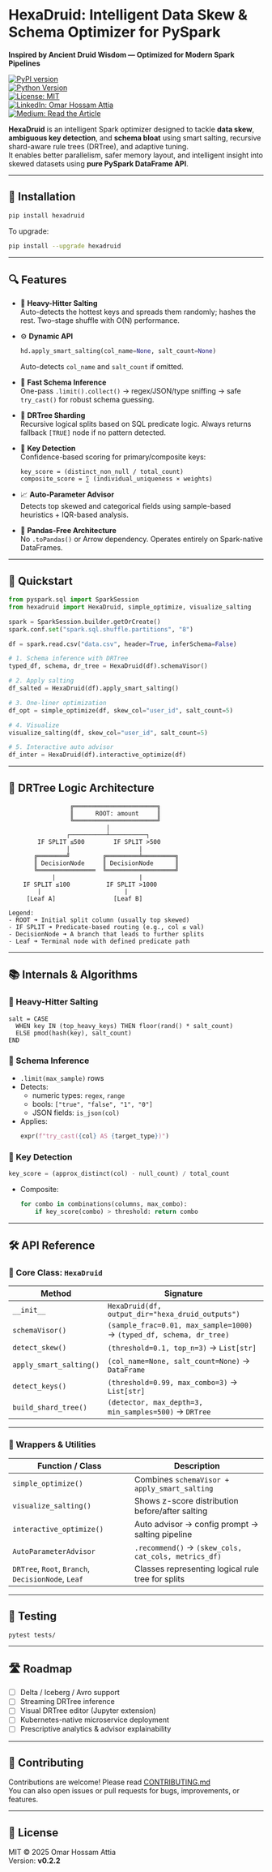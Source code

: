 # HexaDruid: Intelligent Data Skew & Schema Optimizer for PySpark  
**Inspired by Ancient Druid Wisdom — Optimized for Modern Spark Pipelines**

[![PyPI version](https://badge.fury.io/py/hexadruid.svg)](https://badge.fury.io/py/hexadruid)  
[![Python Version](https://img.shields.io/badge/python-3.8+-blue.svg)](https://www.python.org/)  
[![License: MIT](https://img.shields.io/badge/License-MIT-yellow.svg)](https://opensource.org/licenses/MIT)  
[![LinkedIn: Omar Hossam Attia](https://img.shields.io/badge/LinkedIn-Connect-blue?logo=linkedin)](http://linkedin.com/in/omar-h-attia-pmp®-855a091a4)  
[![Medium: Read the Article](https://img.shields.io/badge/Medium-HexaDruid_Story-black?logo=medium)](https://medium.com/@wrbyspdkf/introducing-hexadruid-using-ancient-druid-wisdom-to-optimize-spark-pipelines-c2ee09dc0b38)

**HexaDruid** is an intelligent Spark optimizer designed to tackle **data skew**, **ambiguous key detection**, and **schema bloat** using smart salting, recursive shard-aware rule trees (DRTree), and adaptive tuning.  
It enables better parallelism, safer memory layout, and intelligent insight into skewed datasets using **pure PySpark DataFrame API**.

---

## 🚀 Installation

```bash
pip install hexadruid
```

To upgrade:

```bash
pip install --upgrade hexadruid
```

---

## 🔍 Features

- 🎯 **Heavy-Hitter Salting**  
  Auto-detects the hottest keys and spreads them randomly; hashes the rest. Two–stage shuffle with O(N) performance.

- ⚙️ **Dynamic API**  
  ```python
  hd.apply_smart_salting(col_name=None, salt_count=None)
  ```
  Auto-detects `col_name` and `salt_count` if omitted.

- 🧠 **Fast Schema Inference**  
  One-pass `.limit().collect()` → regex/JSON/type sniffing → safe `try_cast()` for robust schema guessing.

- 🌲 **DRTree Sharding**  
  Recursive logical splits based on SQL predicate logic. Always returns fallback `[TRUE]` node if no pattern detected.

- 🔑 **Key Detection**  
  Confidence-based scoring for primary/composite keys:
  ```
  key_score = (distinct_non_null / total_count)
  composite_score = ∑ (individual_uniqueness × weights)
  ```

- 📈 **Auto-Parameter Advisor**  
  Detects top skewed and categorical fields using sample-based heuristics + IQR-based analysis.

- 🧪 **Pandas-Free Architecture**  
  No `.toPandas()` or Arrow dependency. Operates entirely on Spark-native DataFrames.

---

## 🧠 Quickstart

```python
from pyspark.sql import SparkSession
from hexadruid import HexaDruid, simple_optimize, visualize_salting

spark = SparkSession.builder.getOrCreate()
spark.conf.set("spark.sql.shuffle.partitions", "8")

df = spark.read.csv("data.csv", header=True, inferSchema=False)

# 1. Schema inference with DRTree
typed_df, schema, dr_tree = HexaDruid(df).schemaVisor()

# 2. Apply salting
df_salted = HexaDruid(df).apply_smart_salting()

# 3. One-liner optimization
df_opt = simple_optimize(df, skew_col="user_id", salt_count=5)

# 4. Visualize
visualize_salting(df, skew_col="user_id", salt_count=5)

# 5. Interactive auto advisor
df_inter = HexaDruid(df).interactive_optimize(df)
```

---

## 🌳 DRTree Logic Architecture

```
                 ╔═══════════════════════╗
                 ║      ROOT: amount     ║
                 ╚═══════════════════════╝
                           |
                ┌──────────┴──────────┐
        IF SPLIT ≤500        IF SPLIT >500
                |                   |
       ╔════════╝         ╔═════════╧═════════╗
       ║ DecisionNode     ║ DecisionNode      ║
       ╚════════════════  ╚═══════════════════╝
            |                       |
    IF SPLIT ≤100          IF SPLIT >1000
        |                       |
     [Leaf A]                [Leaf B]

Legend:
- ROOT ➜ Initial split column (usually top skewed)
- IF SPLIT ➜ Predicate-based routing (e.g., col ≤ val)
- DecisionNode ➜ A branch that leads to further splits
- Leaf ➜ Terminal node with defined predicate path
```

---

## 📚 Internals & Algorithms

### 🧮 Heavy-Hitter Salting

```text
salt = CASE
  WHEN key IN (top_heavy_keys) THEN floor(rand() * salt_count)
  ELSE pmod(hash(key), salt_count)
END
```

### 🧬 Schema Inference

- `.limit(max_sample)` rows
- Detects:
  - numeric types: `regex`, `range`
  - bools: `["true", "false", "1", "0"]`
  - JSON fields: `is_json(col)`
- Applies:
  ```python
  expr(f"try_cast({col} AS {target_type})")
  ```

### 🧩 Key Detection

```python
key_score = (approx_distinct(col) - null_count) / total_count
```

- Composite:
  ```python
  for combo in combinations(columns, max_combo):
      if key_score(combo) > threshold: return combo
  ```

---

## 🛠️ API Reference

### 🔧 Core Class: `HexaDruid`

| Method               | Signature                                                                 |
|----------------------|---------------------------------------------------------------------------|
| `__init__`           | `HexaDruid(df, output_dir="hexa_druid_outputs")`                          |
| `schemaVisor()`      | `(sample_frac=0.01, max_sample=1000)` → `(typed_df, schema, dr_tree)`    |
| `detect_skew()`      | `(threshold=0.1, top_n=3)` → `List[str]`                                  |
| `apply_smart_salting()`| `(col_name=None, salt_count=None)` → `DataFrame`                        |
| `detect_keys()`      | `(threshold=0.99, max_combo=3)` → `List[str]`                             |
| `build_shard_tree()` | `(detector, max_depth=3, min_samples=500)` → `DRTree`                     |

---

### 🎯 Wrappers & Utilities

| Function / Class         | Description                                                            |
|--------------------------|------------------------------------------------------------------------|
| `simple_optimize()`      | Combines `schemaVisor + apply_smart_salting`                           |
| `visualize_salting()`    | Shows z-score distribution before/after salting                        |
| `interactive_optimize()` | Auto advisor → config prompt → salting pipeline                        |
| `AutoParameterAdvisor`   | `.recommend()` → `(skew_cols, cat_cols, metrics_df)`                   |
| `DRTree`, `Root`, `Branch`, `DecisionNode`, `Leaf` | Classes representing logical rule tree for splits |

---

## 🧪 Testing

```bash
pytest tests/
```

---

## 🛣️ Roadmap

- [ ] Delta / Iceberg / Avro support  
- [ ] Streaming DRTree inference  
- [ ] Visual DRTree editor (Jupyter extension)  
- [ ] Kubernetes-native microservice deployment  
- [ ] Prescriptive analytics & advisor explainability

---

## 🤝 Contributing

Contributions are welcome! Please read [CONTRIBUTING.md](CONTRIBUTING.md)  
You can also open issues or pull requests for bugs, improvements, or features.

---

## 📄 License

MIT © 2025 Omar Hossam Attia  
Version: **v0.2.2**
